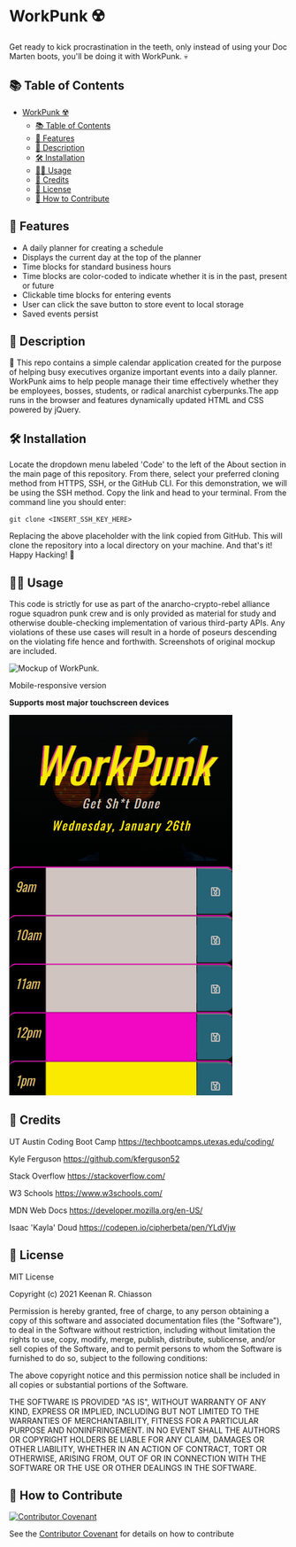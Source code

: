 # WorkPunk ☢️

Get ready to kick procrastination in the teeth, only instead of using your Doc Marten boots, you'll be doing it with WorkPunk. 💀

## 📚 Table of Contents
- [WorkPunk ☢️](#workpunk-️)
  - [📚 Table of Contents](#-table-of-contents)
  - [🧾 Features](#-features)
  - [📖 Description](#-description)
  - [🛠️ Installation](#️-installation)
  - [👨‍🏫 Usage](#-usage)
  - [🥂 Credits](#-credits)
  - [📇 License](#-license)
  - [👋 How to Contribute](#-how-to-contribute)

## 🧾 Features
- A daily planner for creating a schedule
- Displays the current day at the top of the planner
- Time blocks for standard business hours
- Time blocks are color-coded to indicate whether it is in the past, present or future
- Clickable time blocks for entering events
- User can click the save button to store event to local storage
- Saved events persist

## 📖 Description

📓 This repo contains a simple calendar application created for the purpose of helping busy executives organize important events into a daily planner. WorkPunk aims to help people manage their time effectively whether they be employees, bosses, students, or radical anarchist cyberpunks.The app runs in the browser and features dynamically updated HTML and CSS powered by jQuery.

## 🛠️ Installation
Locate the dropdown menu labeled 'Code' to the left of the About section in the main page of this repository. From there, select your preferred cloning method from HTTPS, SSH, or the GitHub CLI. For this demonstration, we will be using the SSH method. Copy the link and head to your terminal. From the command line you should enter:

    git clone <INSERT_SSH_KEY_HERE>

Replacing the above placeholder with the link copied from GitHub. This will clone the repository into a local directory on your machine. And that's it! Happy Hacking! 🚀

## 👨‍🏫 Usage
This code is strictly for use as part of the anarcho-crypto-rebel alliance rogue squadron punk crew and is only provided as material for study and otherwise double-checking implementation of various third-party APIs. Any violations of these use cases will result in a horde of poseurs descending on the violating fife hence and forthwith. Screenshots of original mockup are included.

   ![Mockup of WorkPunk.](./assets/images/mockup.gif)

Mobile-responsive version

**Supports most major touchscreen devices**

  ![Mobile version mockup of WorkPunk.](./assets/images/responsive-mockup.gif)

## 🥂 Credits
UT Austin Coding Boot Camp https://techbootcamps.utexas.edu/coding/

Kyle Ferguson https://github.com/kferguson52

Stack Overflow https://stackoverflow.com/

W3 Schools https://www.w3schools.com/

MDN Web Docs https://developer.mozilla.org/en-US/

Isaac 'Kayla' Doud https://codepen.io/cipherbeta/pen/YLdVjw

## 📇 License
MIT License

Copyright (c) 2021 Keenan R. Chiasson

Permission is hereby granted, free of charge, to any person obtaining a copy
of this software and associated documentation files (the "Software"), to deal
in the Software without restriction, including without limitation the rights
to use, copy, modify, merge, publish, distribute, sublicense, and/or sell
copies of the Software, and to permit persons to whom the Software is
furnished to do so, subject to the following conditions:

The above copyright notice and this permission notice shall be included in all
copies or substantial portions of the Software.

THE SOFTWARE IS PROVIDED "AS IS", WITHOUT WARRANTY OF ANY KIND, EXPRESS OR
IMPLIED, INCLUDING BUT NOT LIMITED TO THE WARRANTIES OF MERCHANTABILITY,
FITNESS FOR A PARTICULAR PURPOSE AND NONINFRINGEMENT. IN NO EVENT SHALL THE
AUTHORS OR COPYRIGHT HOLDERS BE LIABLE FOR ANY CLAIM, DAMAGES OR OTHER
LIABILITY, WHETHER IN AN ACTION OF CONTRACT, TORT OR OTHERWISE, ARISING FROM,
OUT OF OR IN CONNECTION WITH THE SOFTWARE OR THE USE OR OTHER DEALINGS IN THE
SOFTWARE.

## 👋 How to Contribute
[![Contributor Covenant](https://img.shields.io/badge/Contributor%20Covenant-2.1-4baaaa.svg)](code_of_conduct.md)

See the [Contributor Covenant](https://www.contributor-covenant.org/) for details on how to contribute
